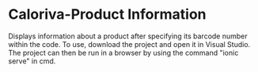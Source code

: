 # Caloriva-Product Information
 Displays information about a product after specifying its barcode number within the code. To use, download the project and open it in Visual Studio. The project can then be run in a browser by using the command "ionic serve" in cmd.
